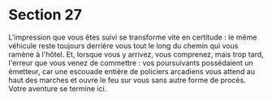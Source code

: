 # Section 27

L'impression que vous êtes suivi se transforme vite en certitude :
le même véhicule reste toujours derrière vous tout le long du
chemin qui vous ramène à l'hôtel. Et, lorsque vous y arrivez, vous
comprenez, mais trop tard, l'erreur que vous venez de commettre
: vos poursuivants possédaient un émetteur, car une escouade
entière de policiers arcadiens vous attend au haut des marches et
ouvre le feu sur vous sans autre forme de procès. Votre aventure
se termine ici.